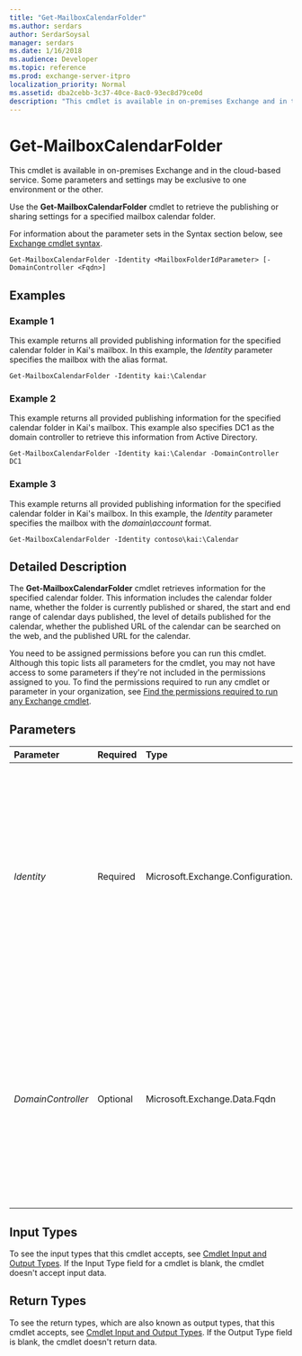 ```yaml
---
title: "Get-MailboxCalendarFolder"
ms.author: serdars
author: SerdarSoysal
manager: serdars
ms.date: 1/16/2018
ms.audience: Developer
ms.topic: reference
ms.prod: exchange-server-itpro
localization_priority: Normal
ms.assetid: dba2cebb-3c37-40ce-8ac0-93ec8d79ce0d
description: "This cmdlet is available in on-premises Exchange and in the cloud-based service. Some parameters and settings may be exclusive to one environment or the other."
---
```


# Get-MailboxCalendarFolder

This cmdlet is available in on-premises Exchange and in the cloud-based service. Some parameters and settings may be exclusive to one environment or the other. 
  
Use the **Get-MailboxCalendarFolder** cmdlet to retrieve the publishing or sharing settings for a specified mailbox calendar folder.
  
For information about the parameter sets in the Syntax section below, see [Exchange cmdlet syntax](https://technet.microsoft.com/library/bb123552.aspx). 
  
```
Get-MailboxCalendarFolder -Identity <MailboxFolderIdParameter> [-DomainController <Fqdn>]

```

## Examples
<a name="Examples"> </a>

### Example 1

This example returns all provided publishing information for the specified calendar folder in Kai's mailbox. In this example, the _Identity_ parameter specifies the mailbox with the alias format.
  
```
Get-MailboxCalendarFolder -Identity kai:\Calendar
```

### Example 2

This example returns all provided publishing information for the specified calendar folder in Kai's mailbox. This example also specifies DC1 as the domain controller to retrieve this information from Active Directory.
  
```
Get-MailboxCalendarFolder -Identity kai:\Calendar -DomainController DC1
```

### Example 3

This example returns all provided publishing information for the specified calendar folder in Kai's mailbox. In this example, the _Identity_ parameter specifies the mailbox with the _domain\account_ format.
  
```
Get-MailboxCalendarFolder -Identity contoso\kai:\Calendar
```

## Detailed Description
<a name="DetailedDescription"> </a>

The **Get-MailboxCalendarFolder** cmdlet retrieves information for the specified calendar folder. This information includes the calendar folder name, whether the folder is currently published or shared, the start and end range of calendar days published, the level of details published for the calendar, whether the published URL of the calendar can be searched on the web, and the published URL for the calendar.
  
You need to be assigned permissions before you can run this cmdlet. Although this topic lists all parameters for the cmdlet, you may not have access to some parameters if they're not included in the permissions assigned to you. To find the permissions required to run any cmdlet or parameter in your organization, see [Find the permissions required to run any Exchange cmdlet](https://technet.microsoft.com/library/mt432940.aspx).
  
## Parameters
<a name="DetailedDescription"> </a>

|**Parameter**|**Required**|**Type**|**Description**|
|:-----|:-----|:-----|:-----|
| _Identity_ <br/> |Required  <br/> |Microsoft.Exchange.Configuration.Tasks.MailboxFolderIdParameter  <br/> | The _Identity_ parameter specifies the mailbox and folder path or folder name to the calendar folder that has the publishing settings configured. You can use the following values: <br/>  GUID <br/>  ADObjectID <br/>  Distinguished name (DN) <br/> _Domain\Account_ <br/>  User principal name (UPN) <br/>  LegacyExchangeDN <br/>  SmtpAddress <br/>  Alias <br/> |
| _DomainController_ <br/> |Optional  <br/> |Microsoft.Exchange.Data.Fqdn  <br/> |This parameter is available only in on-premises Exchange.  <br/> The _DomainController_ parameter specifies the domain controller that's used by this cmdlet to read data from or write data to Active Directory. You identify the domain controller by its fully qualified domain name (FQDN). For example, `dc01.contoso.com`.  <br/> |
   
## Input Types
<a name="InputTypes"> </a>

To see the input types that this cmdlet accepts, see [Cmdlet Input and Output Types](http://go.microsoft.com/fwlink/p/?linkId=616387). If the Input Type field for a cmdlet is blank, the cmdlet doesn't accept input data. 
  
## Return Types
<a name="ReturnTypes"> </a>

To see the return types, which are also known as output types, that this cmdlet accepts, see [Cmdlet Input and Output Types](http://go.microsoft.com/fwlink/p/?linkId=616387). If the Output Type field is blank, the cmdlet doesn't return data. 
  

